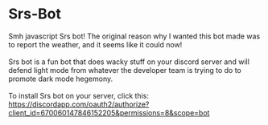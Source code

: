 # Srs-Bot
Smh javascript
Srs bot! The original reason why I wanted this bot made was to report the weather, and it seems like it could now! <br /><br />
Srs bot is a fun bot that does wacky stuff on your discord server and will defend light mode from whatever the developer team is trying to do to promote dark mode hegemony. <br /><br />
To install Srs bot on your server, click this: https://discordapp.com/oauth2/authorize?client_id=670060147846152205&permissions=8&scope=bot

